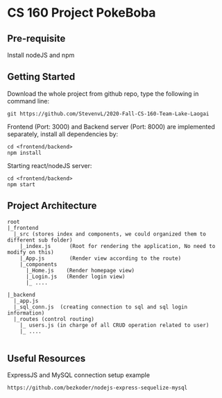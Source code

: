 # CS 160 Project PokeBoba

## Pre-requisite
Install nodeJS and npm

## Getting Started
Download the whole project from github repo, type the following in command line:
```
git https://github.com/StevenvL/2020-Fall-CS-160-Team-Lake-Laogai
```

Frontend (Port: 3000) and Backend server (Port: 8000) are implemented separately, install all dependencies by:
```
cd <frontend/backend>
npm install
```
Starting react/nodeJS server:
```
cd <frontend/backend>
npm start
```

## Project Architecture 
```
root
|_frontend
  |_src (stores index and components, we could organized them to different sub folder)
    |_index.js      (Root for rendering the application, No need to modify on this)
    |_App.js        (Render view according to the route)
    |_components
      |_Home.js    (Render homepage view)
      |_Login.js   (Render login view)
      |_ ....
  
|_backend
  |_app.js
  |_sql_conn.js  (creating connection to sql and sql login information)
  |_routes (control routing)
    |_ users.js (in charge of all CRUD operation related to user)
    |_ .... 
  
```

## Useful Resources
ExpressJS and MySQL connection setup example
```
https://github.com/bezkoder/nodejs-express-sequelize-mysql
```


 
